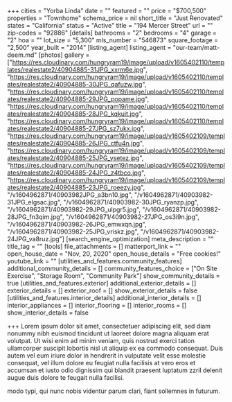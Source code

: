 +++
cities = "Yorba Linda"
date = ""
featured = ""
price = "$700,500"
properties = "Townhome"
schema_price = nil
short_title = "Just Renovated"
states = "California"
status = "Active"
title = "194 Mercer Street"
url = ""
zip-codes = "92886"
[details]
bathrooms = "2"
bedrooms = "4"
garage = "2"
hoa = ""
lot_size = "5,300"
mls_number = "546873"
square_footage = "2,500"
year_built = "2014"
[listing_agent]
listing_agent = "our-team/matt-deem.md"
[photos]
gallery = ["https://res.cloudinary.com/hungryram19/image/upload/v1605402110/templates/realestate2/40904885-31JPG_xxrm6e.jpg", "https://res.cloudinary.com/hungryram19/image/upload/v1605402110/templates/realestate2/40904885-30JPG_qafuzw.jpg", "https://res.cloudinary.com/hungryram19/image/upload/v1605402110/templates/realestate2/40904885-29JPG_popame.jpg", "https://res.cloudinary.com/hungryram19/image/upload/v1605402110/templates/realestate2/40904885-28JPG_kqkuit.jpg", "https://res.cloudinary.com/hungryram19/image/upload/v1605402110/templates/realestate2/40904885-27JPG_sz7ukx.jpg", "https://res.cloudinary.com/hungryram19/image/upload/v1605402109/templates/realestate2/40904885-26JPG_ctfu4n.jpg", "https://res.cloudinary.com/hungryram19/image/upload/v1605402109/templates/realestate2/40904885-25JPG_ysetez.jpg", "https://res.cloudinary.com/hungryram19/image/upload/v1605402109/templates/realestate2/40904885-24JPG_z4tbco.jpg", "https://res.cloudinary.com/hungryram19/image/upload/v1605402109/templates/realestate2/40904885-23JPG_roeezy.jpg", "/v1604962871/40903982JPG_a3bn10.jpg", "/v1604962871/40903982-31JPG_elgsac.jpg", "/v1604962871/40903982-30JPG_ryanzp.jpg", "/v1604962871/40903982-29JPG_ulpgr5.jpg", "/v1604962871/40903982-28JPG_fn3qim.jpg", "/v1604962871/40903982-27JPG_os3i9n.jpg", "/v1604962871/40903982-26JPG_emwxqn.jpg", "/v1604962871/40903982-25JPG_vriskz.jpg", "/v1604962871/40903982-24JPG_va8ruz.jpg"]
[search_engine_optimization]
meta_description = ""
title_tag = ""
[tools]
file_attachments = []
matterport_link = ""
open_house_date = "Nov, 20, 2020"
open_house_details = "Free cookies!"
youtube_link = ""
[utilities_and_features.community_features]
additional_community_details = []
community_features_choice = ["On Site Exercise", "Storage Room", "Community Park"]
show_community_details = true
[utilities_and_features.exterior]
additional_exterior_details = []
exterior_details = []
exterior_roof = []
show_exterior_details = false
[utilities_and_features.interior_details]
additional_interior_details = []
interior_appliances = []
interior_flooring = []
interior_rooms = []
show_interior_details = false

+++
Lorem ipsum dolor sit amet, consectetuer adipiscing elit, sed diam nonummy nibh euismod tincidunt ut laoreet dolore magna aliquam erat volutpat. Ut wisi enim ad minim veniam, quis nostrud exerci tation ullamcorper suscipit lobortis nisl ut aliquip ex ea commodo consequat. Duis autem vel eum iriure dolor in hendrerit in vulputate velit esse molestie consequat, vel illum dolore eu feugiat nulla facilisis at vero eros et accumsan et iusto odio dignissim qui blandit praesent luptatum zzril delenit augue duis dolore te feugait nulla facilisi.

modo typi, qui nunc nobis videntur parum clari, fiant sollemnes in futurum.